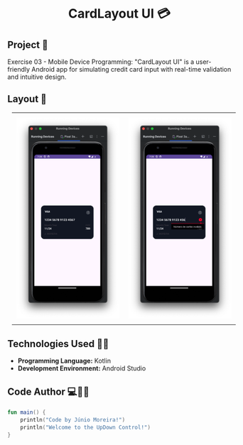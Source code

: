 <h1 align="center">CardLayout UI 💳 </h1>

## Project 🎯 

Exercise 03 - Mobile Device Programming: "CardLayout UI" is a user-friendly Android app for simulating credit card input with real-time validation and intuitive design.
 

## Layout 🎨 

<div align="center">
  <table style="border-collapse: collapse; margin: 10px;">
    <tr>
      <td style="padding: 10px; text-align: center;">
        <img src="./images/card1.png" alt="App Screenshot" width="400"/>
      </td>
      <td style="padding: 10px; text-align: center;">
        <img src="./images/card2.png" alt="App Screenshot" width="400"/>
      </td>
    </tr>
  </table>
</div>

<!-- 
<div align="center" style="display: flex; justify-content: center;">
  <div style="margin: 10px;">
    <img src="./images/fig1.png" alt="App Screenshot" width="400"/>
  </div>
  <div style="margin: 10px;">
    <img src="./images/fig2.png" alt="App Screenshot" width="400"/>
  </div>
</div>

<div align="center">
  <img src="./images/fig.png" alt="App Screenshot" width="400"/>
</div> -->

## Technologies Used 🤖🍏

- **Programming Language:** Kotlin
- **Development Environment:** Android Studio

## Code Author 💻👨‍💻

```kotlin
fun main() {
    println("Code by Júnio Moreira!")
    println("Welcome to the UpDown Control!")
}
